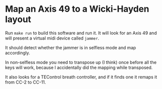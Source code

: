 # Map an Axis 49 to a Wicki-Hayden layout

Run `make run` to build this software and run it.  It will look for an Axis 49
and will present a virtual midi device called `jammer`.

It should detect whether the jammer is in selfless mode and map accordingly.

In non-selfless mode you need to transpose up (I think) once before all the
keys will work, because I accidentally did the mapping while transposed.

It also looks for a TEControl breath controller, and if it finds one it remaps
it from CC-2 to CC-11.
